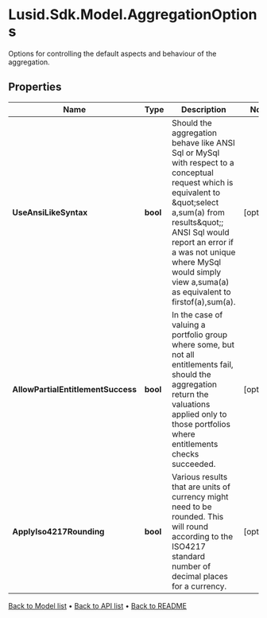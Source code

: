 # Lusid.Sdk.Model.AggregationOptions
Options for controlling the default aspects and behaviour of the aggregation.

## Properties

Name | Type | Description | Notes
------------ | ------------- | ------------- | -------------
**UseAnsiLikeSyntax** | **bool** | Should the aggregation behave like ANSI Sql or MySql with respect to a conceptual request which is equivalent to \&quot;select a,sum(a) from results\&quot;; ANSI Sql would report an error if a was not unique where MySql would simply view a,suma(a) as equivalent to firstof(a),sum(a). | [optional] 
**AllowPartialEntitlementSuccess** | **bool** | In the case of valuing a portfolio group where some, but not all entitlements fail, should the aggregation return the valuations applied only to those portfolios where entitlements checks succeeded. | [optional] 
**ApplyIso4217Rounding** | **bool** | Various results that are units of currency might need to be rounded. This will round according to the ISO4217 standard number of decimal places for a currency. | [optional] 

[Back to Model list](../README.md#documentation-for-models) &#8226; [Back to API list](../README.md#documentation-for-api-endpoints) &#8226; [Back to README](../README.md)

